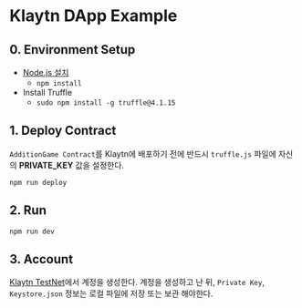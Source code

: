 # Klaytn DApp Example

## 0. Environment Setup
- [Node.js 설치](https://nodejs.org/)
    - ```npm install```
- Install Truffle
    - ```sudo npm install -g truffle@4.1.15```

## 1. Deploy Contract
<code>AdditionGame Contract</code>를 Klaytn에 배포하기 전에 반드시 <code>truffle.js</code> 파일에 자신의 <b>PRIVATE_KEY</b> 값을 설정한다.

```npm run deploy```

## 2. Run
```npm run dev```

## 3. Account
[Klaytn TestNet](https://baobab.wallet.klaytn.com)에서 계정을 생성한다. 계정을 생성하고 난 뒤, <code>Private Key</code>, <code>Keystore.json</code> 정보는 로컬 파일에 저장 또는 보관 해야한다.
